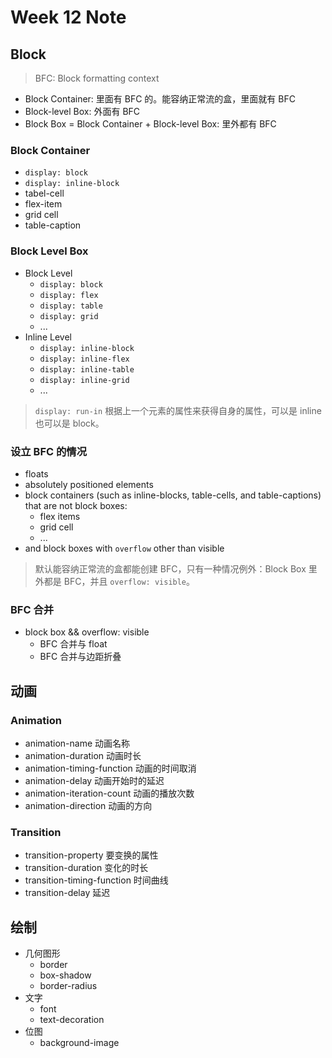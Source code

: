 # Week 12 Note

## Block

> BFC: Block formatting context

- Block Container: 里面有 BFC 的。能容纳正常流的盒，里面就有 BFC
- Block-level Box: 外面有 BFC
- Block Box = Block Container + Block-level Box: 里外都有 BFC

### Block Container

- `display: block`
- `display: inline-block`
- tabel-cell
- flex-item
- grid cell
- table-caption

### Block Level Box

- Block Level
    - `display: block`
    - `display: flex`
    - `display: table`
    - `display: grid`
    - ...
- Inline Level
    - `display: inline-block`
    - `display: inline-flex`
    - `display: inline-table`
    - `display: inline-grid`
    - ...

> `display: run-in` 根据上一个元素的属性来获得自身的属性，可以是 inline 也可以是 block。

### 设立 BFC 的情况

- floats
- absolutely positioned elements
- block containers (such as inline-blocks, table-cells, and table-captions) that are not block boxes:
    - flex items
    - grid cell
    - ...
- and block boxes with `overflow` other than visible

> 默认能容纳正常流的盒都能创建 BFC，只有一种情况例外：Block Box 里外都是 BFC，并且 `overflow: visible`。

### BFC 合并

- block box && overflow: visible
    - BFC 合并与 float
    - BFC 合并与边距折叠


## 动画
### Animation

- animation-name            动画名称
- animation-duration        动画时长
- animation-timing-function 动画的时间取消
- animation-delay           动画开始时的延迟
- animation-iteration-count 动画的播放次数
- animation-direction       动画的方向

### Transition

- transition-property           要变换的属性
- transition-duration           变化的时长
- transition-timing-function    时间曲线
- transition-delay              延迟


## 绘制

- 几何图形
    - border
    - box-shadow
    - border-radius
- 文字
    - font
    - text-decoration
- 位图
    - background-image

